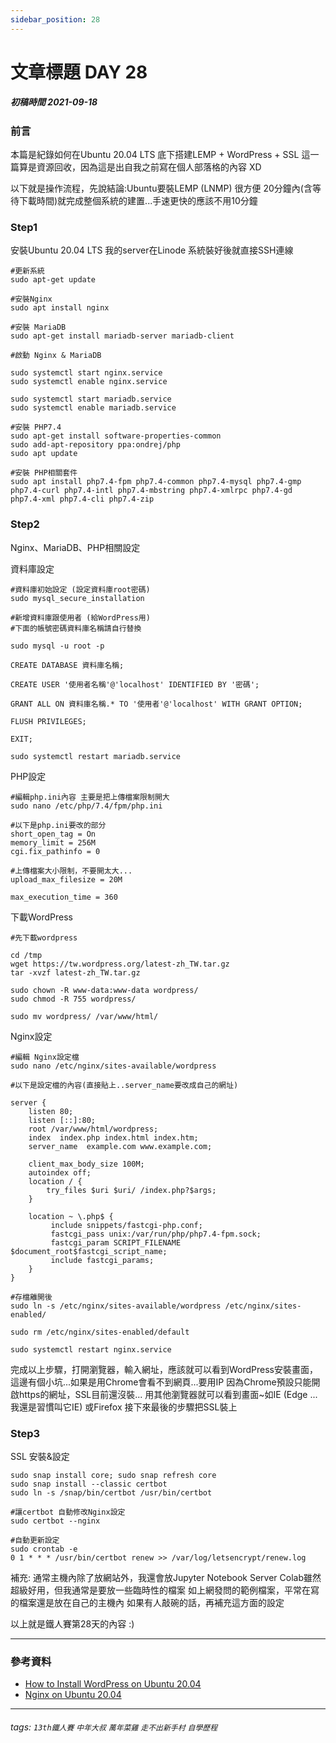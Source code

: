 ```yaml
---
sidebar_position: 28
---
```


# 文章標題 DAY 28

##### 初稿時間 2021-09-18  

### 前言

本篇是紀錄如何在Ubuntu 20.04 LTS 底下搭建LEMP + WordPress + SSL
這一篇算是資源回收，因為這是出自我之前寫在個人部落格的內容 XD

以下就是操作流程，先說結論:Ubuntu要裝LEMP (LNMP) 很方便
20分鐘內(含等待下載時間)就完成整個系統的建置...手速更快的應該不用10分鐘

### Step1

安裝Ubuntu 20.04 LTS 我的server在Linode 系統裝好後就直接SSH連線

``` script
#更新系統
sudo apt-get update

#安裝Nginx
sudo apt install nginx

#安裝 MariaDB
sudo apt-get install mariadb-server mariadb-client

#啟動 Nginx & MariaDB

sudo systemctl start nginx.service
sudo systemctl enable nginx.service

sudo systemctl start mariadb.service
sudo systemctl enable mariadb.service

#安裝 PHP7.4
sudo apt-get install software-properties-common
sudo add-apt-repository ppa:ondrej/php
sudo apt update

#安裝 PHP相關套件
sudo apt install php7.4-fpm php7.4-common php7.4-mysql php7.4-gmp php7.4-curl php7.4-intl php7.4-mbstring php7.4-xmlrpc php7.4-gd php7.4-xml php7.4-cli php7.4-zip
```

### Step2

Nginx、MariaDB、PHP相關設定

資料庫設定

``` script
#資料庫初始設定 (設定資料庫root密碼)
sudo mysql_secure_installation

#新增資料庫跟使用者 (給WordPress用)
#下面的帳號密碼資料庫名稱請自行替換

sudo mysql -u root -p

CREATE DATABASE 資料庫名稱;

CREATE USER '使用者名稱'@'localhost' IDENTIFIED BY '密碼';

GRANT ALL ON 資料庫名稱.* TO '使用者'@'localhost' WITH GRANT OPTION;

FLUSH PRIVILEGES;

EXIT;

sudo systemctl restart mariadb.service
```

PHP設定

``` script
#編輯php.ini內容 主要是把上傳檔案限制開大
sudo nano /etc/php/7.4/fpm/php.ini

#以下是php.ini要改的部分
short_open_tag = On
memory_limit = 256M
cgi.fix_pathinfo = 0

#上傳檔案大小限制，不要開太大...
upload_max_filesize = 20M

max_execution_time = 360
```

下載WordPress

```script
#先下載wordpress

cd /tmp
wget https://tw.wordpress.org/latest-zh_TW.tar.gz
tar -xvzf latest-zh_TW.tar.gz

sudo chown -R www-data:www-data wordpress/
sudo chmod -R 755 wordpress/

sudo mv wordpress/ /var/www/html/
```

Nginx設定

```script
#編輯 Nginx設定檔
sudo nano /etc/nginx/sites-available/wordpress

#以下是設定檔的內容(直接貼上..server_name要改成自己的網址)

server {
    listen 80;
    listen [::]:80;
    root /var/www/html/wordpress;
    index  index.php index.html index.htm;
    server_name  example.com www.example.com;

    client_max_body_size 100M;
    autoindex off;
    location / {
        try_files $uri $uri/ /index.php?$args;
    }

    location ~ \.php$ {
         include snippets/fastcgi-php.conf;
         fastcgi_pass unix:/var/run/php/php7.4-fpm.sock;
         fastcgi_param SCRIPT_FILENAME $document_root$fastcgi_script_name;
         include fastcgi_params;
    }
}

#存檔離開後
sudo ln -s /etc/nginx/sites-available/wordpress /etc/nginx/sites-enabled/

sudo rm /etc/nginx/sites-enabled/default

sudo systemctl restart nginx.service
```

完成以上步驟，打開瀏覽器，輸入網址，應該就可以看到WordPress安裝畫面，這邊有個小坑...如果是用Chrome會看不到網頁...要用IP
因為Chrome預設只能開啟https的網址，SSL目前還沒裝...
用其他瀏覽器就可以看到畫面~如IE (Edge ...我還是習慣叫它IE) 或Firefox
接下來最後的步驟把SSL裝上

### Step3

SSL 安裝&設定

``` script
sudo snap install core; sudo snap refresh core
sudo snap install --classic certbot
sudo ln -s /snap/bin/certbot /usr/bin/certbot

#讓certbot 自動修改Nginx設定
sudo certbot --nginx

#自動更新設定
sudo crontab -e
0 1 * * * /usr/bin/certbot renew >> /var/log/letsencrypt/renew.log
```

補充:
通常主機內除了放網站外，我還會放Jupyter Notebook Server
Colab雖然超級好用，但我通常是要放一些臨時性的檔案
如上網發問的範例檔案，平常在寫的檔案還是放在自己的主機內
如果有人敲碗的話，再補充這方面的設定

以上就是鐵人賽第28天的內容 :)  

---

### 參考資料

* [How to Install WordPress on Ubuntu 20.04](https://bit.ly/2NkJrRW)
* [Nginx on Ubuntu 20.04](https://bit.ly/3a9Wvm8)

---

###### tags: `13th鐵人賽` `中年大叔` `萬年菜雞` `走不出新手村` `自學歷程`
